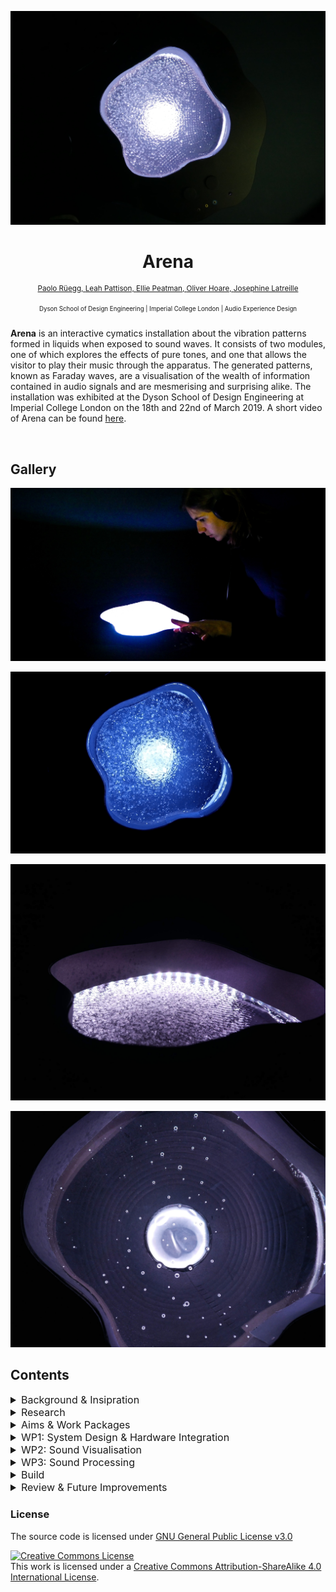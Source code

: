 <p  align="center"><img width="auto" src=".github/Cover.jpg"></p>

<h1 align="center">
  Arena
</h1>

<p  align="center">
<sup>
  <a href="https://github.com/pa17">Paolo Rüegg, </a> 
  <a href="https://github.com/leahpattison">Leah Pattison, </a>
  <a href="https://github.com/ElliePeatman">Ellie Peatman, </a>
  <a href="https://github.com/omjh">Oliver Hoare, </a>  
  <a href="https://github.com/josephine-latreille">Josephine Latreille</a>
</sup>
</p>

<p  align="center">
<sup><sup>
  Dyson School of Design Engineering | Imperial College London | Audio Experience Design
</sup></sup>
</p>

**Arena** is an interactive cymatics installation about the vibration patterns formed in liquids when exposed to sound waves. It consists of two modules, one of which explores the effects of pure tones, and one that allows the visitor to play  their music through the apparatus. The generated patterns, known as Faraday waves, are a visualisation of the wealth of information contained in audio signals and are mesmerising and surprising alike. The installation was exhibited at the Dyson School of Design Engineering at Imperial College London on the 18th and 22nd of March 2019. A short video of Arena can be found [here](https://www.youtube.com/watch?v=euiSUtc0pYA).

<br>

## Gallery

<p align="center"><img src=".github/GalleryInteraction.jpg"></p>
<p align="center"><img src=".github/GalleryBeat.gif"></p>
<p align="center"><img src=".github/GallerySide.jpg"></p>
<p align="center"><img src=".github/GalleryTop.jpg"></p>

## Contents

<details>
<summary style="font-size: medium">Background & Insipration</summary>

### Background & Inspiration

A Chladni plate visualises the standing waves that form when it resonates at its natural frequencies. The original experiment consisted of fine particles (e.g. sand) that are dispersed on a steel plate. When the plate is excited with a bow or a loudspeaker,  it starts to resonate and the sand bounces from the oscillating antinodes to the stationary nodes. In mathematic terms, the nodes are the zero points of the plate's 2D wave equation at the excitation frequency. As the sand coalesces around these nodal lines of the standing wave, so-called Chladni figures become visible. They are shown below for a guitar backplate at its different resonating frequencies.

<p align="center"><img width="700" src=".github/Chladni.svg"></p>
<p align="center"><em>Figure 1: Chladni Figures on a Guitar Body. <a href="https://commons.wikimedia.org/wiki/File:Chladni_guitar.svg">Source</a></em></p>

This effect can be extended to liquids that are placed on a vertically oscillating diaphragm. As a result, beautiful standing wave patterns emerge on the liquid as shown in the figure below. These patterns are known as Faraday waves. The morphology of the patterns is dependent on frequency and container geometries. Amplitude, on the other hand, does not change the form of standing wave. The project team decided to create an installation around these vibrational patterns generated in liquids. 

<p align="center"><img width="700" src=".github/FaradayWaves.jpg"></p>
<p align="center"><em>Figure 2: Faraday Waves. <a href="http://waterjournal.org/volume-9/sheldrake">Source</a></em></p>

</details>

<details>
<summary style="font-size: medium">Research</summary>

### Research

This initial phase aimed at testing how different substrates respond to sound waves in order to quickly progress to a concept. The team tested ferrofluids, iron filings, vodka and various other substances on a bass reflex speaker (*Figure 3*). We also looked at previous installations, which were mostly focused on pure tones. The team showed interest in showcasing how different types of signals (simple, complex, static or dynamic) visualise on the apparatus.

<p align="center"><img width="350" src=".github/Research.gif"></p>
<p align="center"><em>Figure 3: Faraday Waves on a Bass Reflex Woofer</em></p>

</details>

<details>
<summary style="font-size: medium">Aims & Work Packages</summary>

### Aims & Work Packages

The concept for *Arena* evolved from exploring the beautiful Faraday wave effect on a small woofer. The aim of the installation was to highlight cymatics using both a bottom-up and top-down approach, i.e. from a pure tone and complex signal (music) perspective. The team managed to source two 12'' drivers and, in line with this, aimed to build two modules with distinct aims:

* **Module 1** lets the visitor investigate the patterns generated by complex music signals. The visitor can input their own music through an AUX cable and control sound effects with rotary knobs. 

* **Module 2** lets the user investigate the patterns generated by sinusoids of varying frequency. The visitor can sweep through frequencies with a rotary knob.

Both modules used vodka as the liquid, as it was found to produce the most interesting patterns. The two concept sketches shown below outlined two potential layouts for the installation.

<p align="center"><img width="700" src=".github/ConceptOne.jpg"><img width="700" src=".github/ConceptTwo.jpg"></p>
<p align="center"><em>Figure 4: Concept sketches</em></p>

My individual responsibilities were focused on *Module 1* and were delivered as three distinct work packages. The following sections are focused on my *individual contributions* to this project unless otherwise noted. All the code used during the installation is available [here](https://github.com/pa17/axp/tree/master/code).

* *WP1: System Design & Integration*: Designing the full system, sourcing the required audio components and connecting hardware to software
* *WP2: Sound Visualisation (Light)*: Developing and assembling an LED array that changes in color and brightness in response to varying amplitudes in defined frequency bins
* *WP3: Sound Processing*: Creating a Max MSP patch that processes music input through an AUX cable, crossfades between raw and waveshaped signals, and delivers an output signal to the driver (filtered) and headphones (raw)

Time planning for this project was rudimentary. The team's strategy was to source all components early on (W7 - W8), get individual tasks done in the following two weeks (W8 - W9), and to work together to integrate the subsystems in W10. 

</details>

<details>
<summary style="font-size: medium">WP1: System Design & Hardware Integration</summary>

### WP1: System Design & Hardware Integration

A clear system design was required to ensure the build would go smoothly. A full component decomposition is shown below for both modules, although I primarily designed the first module (shown on the left).

<p align="center"><img src=".github/SystemDiagram.svg"></p>
<p align="center"><em>Figure 5: System diagram with component decomposition for both modules</em></p>

A more detailed components breakdown is shown below for *Module 1*. Please note that all of these components are generic and can be replaced with any equivalent. As such, connectors such as cables are not specified here.

* 1x LEPY LP-202A Hi-Fi Stereo Power Amplifier (2 Channels, 20W RMS)
* 1x Focusrite Scarlett 2i2 Audio Interface (2 Channels)
* 1x Adafruit NeoPixel Digital RGB LED Strip (120 LEDs)
* 1x Arduino Uno R3
* 2x 12'' Radioshack speaker

The components were connected using a plethora of 3.5mm, 6.35mm and speaker cables. Data and power lines either ran through USB-A or jumper wires. The bulky electronic components were assembled on a piece of plywood and separated from the speaker, as shown in *Figure 6*. For the purposes of the installation, the electronics box was hidden away underneath a table upon which the module was placed.

<p align="center"><img width="700" src=".github/IntegrationProcess.jpg"></p>
<p align="center"><em>Figure 6: Hardware integration</em></p>

</details>

<details>
<summary style="font-size: medium">WP2: Sound Visualisation</summary>

### WP2: Sound Visualisation

This work package involved developing a color-changing equaliser with three frequency bins, where red, green & blue represented bass, midrange & highs. As such, a one-way data stream from Max MSP to a microcontroller was required, where music-dependent RGB values were serially transferred. On the Max side, the full signal was passed into two crossover objects (cross~), scaled and then sent to the microcontroller. The cut-off frequencies for the three frequency bands were chosen at 1000Hz and 3000Hz for bass-mid and mid-high, respectively. 

The patch shown below was introduced as a bpatcher object in the top-level Max patch, retaining toggling functionality to manually control RGB levels for debugging. Special thanks to @cskonopka and his [Arduivis project](https://github.com/cskonopka/arduivishttps://github.com/cskonopka/arduivis), some of the code of which was used to implement serialisation.

<p align="center"><img width="700" src=".github/LEDControl.jpeg"></p>
<p align="center"><img width="450" src=".github/SerialHandler.jpg"></p>
<p align="center"><em>Figure 7: LED Control and serialisation patch</em></p>

On the receiving end, the microcontroller interpreted the bytes as RGB values and controlled the LED strip through Adafruit's Neopixel library. The loop function is shown below. 

```
void loop() 
{

    // Slider from MaxMSP 
    int maxmspSlider1, maxmspSlider2, maxmspSlider3;

    // Parse incoming value from MaxMSP
    // -99 is a control value 
    if (Serial.parseInt() == -99){ 
        maxmspSlider1 = Serial.parseInt();  
        maxmspSlider2 = Serial.parseInt();  
        maxmspSlider3 = Serial.parseInt();  
    }

    // Set RGB values based on Max MSP values
    for(uint16_t i=0; i<strip.numPixels(); i++) {
        strip.setPixelColor(i  , strip.Color(maxmspSlider1, maxmspSlider2, maxmspSlider3)); // Draw new pixel
    }
    strip.show();

    delay(20);
}
```

In terms of hardware, a standard RGB LED strip was used and powered with a 5V / 10A power supply. Information about specific components can be found in the *WP1: Integration* section. The LED ring was run along the outer edge of the plate (*Figure 8*).

<p align="center"><img width="700" src=".github/LEDProcess.jpg"></p>
<p align="center"><em>Figure 8: LED ring assembly</em></p>

</details>

<details>
<summary style="font-size: medium">WP3: Sound Processing</summary>

### WP3: Sound Processing

The normalised input audio was passed into a crossfader object (M4L.cross1~), along with the waveshaped signal on the second input. Potentiometers actuated by the user informed output volume and the mixing between the raw and modified signal. User input and effect processing were not my responsibilities and are therefore not discussed further here. Instead, I worked on I/O, implemented the crossfading and matched hardware and software channels. The full software diagram for *Module 1* is shown here for completeness.

<p align="center"><img width="700" src=".github/SoftwareDiagram.png"></p>
<p align="center"><em>Figure 9: Functional flowchart of Max patch</em></p>

A problem that quickly became apparent was that the loudness of the subwoofer was excessive considering two modules were playing at the same time. During the installation, the signal to the subwoofer was therefore filtered using a biquad~ object, at a cutoff frequency of 120 Hz. The filtered sub and the unfiltered headphone mono signals were sent to individual DAC outputs on the audio interface.

<p align="center"><img width="700" src=".github/Fader.jpeg"></p>
<p align="center"><em>Figure 10: Crossfader and filtering patch</em></p>

</details>

<details>
<summary style="font-size: medium">Build</summary>

### Build

A wooden top piece with an organic curvature was manufactured to overlay the subwoofer. The knobs were attached along with a wooden frame to hold the structure. The frame could subsequently be placed over the subwoofer, with the electronics tucked away underneath the presentation table. The final piece is shown in the gallery on top for presentation reasons. 

<p align="center"><img width="700" src=".github/BuildProcessOne.jpg"></p>
<p align="center"><img width="700" src=".github/BuildProcessTwo.gif"></p>
<p align="center"><em>Figure 10: Manufacturing and painting the top pieces</em></p>

</details>

<details>
<summary style="font-size: medium">Review & Future Improvements</summary>

### Review & Future Improvements

The installation was a success with the biggest response being amazement at the complexity of patterns produced. It was noted how a relatively simple apparatus could create complex nonlinear behaviours. Moreover, people appeared to like the fact that they could play their own music, somewhat giving them a new experience of music they already have an emotional attachment to. Other successes included:

- [x] Tightness of seal through use of acetyl welding
- [x] Good results with different mobile phones through signal normalisation
- [x] Visitors took their time to experience the installation and usually tried more than one song

Limitations included the meaningfulness of the interactions and the loudness of the installation. The former suffered from the fact that the team struggled to 'decompose' a music track into fewer yet consonant signals. The loudness of the installation was another drawback, especially as the sound seeped through to the other module, sometimes causing Faraday waves on it when only one was playing. Other limitations included:

* Average build quality due to time constraints
* Considerable difficulty in transporting and reassembling the installation
* Performance issues related to serial connections to Arduino
* Liquid evaporated over time and needed to be refilled repeatedly

This project was conducted over the limited time frame of a month along with various other deadlines. As a result, many corners were cut and future work should start with a rework of already existing building blocks such as:

- [ ] Devising a better cable management strategy
- [ ] Using plugs rather than soldered connections
- [ ] Making serial connection more robust

On top of that, interactions should be overhauled. FFT-based peak decomposition with narrow frequency bins could be very interesting to isolate the highest amplitude frequencies and demonstrate how these can cause Faraday waves. Personally, I would be interested in miniaturising the installation into a smaller yet fully sealed container.

</details>

### License

The source code is licensed under [GNU General Public License v3.0](LICENSE)

<a rel="license" href="http://creativecommons.org/licenses/by-sa/4.0/"><img alt="Creative Commons License" style="border-width:0" src="https://i.creativecommons.org/l/by-sa/4.0/88x31.png" /></a><br />This work is licensed under a <a rel="license" href="http://creativecommons.org/licenses/by-sa/4.0/">Creative Commons Attribution-ShareAlike 4.0 International License</a>.